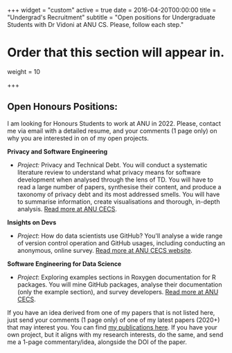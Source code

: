 +++
widget = "custom"
active = true
date = 2016-04-20T00:00:00
title = "Undergrad's Recruitment"
subtitle = "Open positions for Undergraduate Students with Dr Vidoni at ANU CS. Please, follow each step."

# Order that this section will appear in.
weight = 10

+++


## Open Honours Positions:

I am looking for Honours Students to work at ANU in 2022. Please, contact me via email with a detailed resume, and your comments (1 page only) on why you are interested in on of my open projects.

**Privacy and Software Engineering**

- _Project:_ Privacy and Technical Debt. You will conduct a systematic literature review to understand what privacy means for software development when analysed through the lens of TD. You will have to read a large number of papers, synthesise their content, and produce a taxonomy of privacy debt and its most addressed smells. You will have to summarise information, create visualisations and thorough, in-depth analysis. [Read more at ANU CECS](https://cs.anu.edu.au/research/student-research-projects/privacy-technical-debt-hons-open).


**Insights on Devs**

- _Project_: How do data scientists use GitHub? You'll analyse a wide range of version control operation and GitHub usages, including conducting an anonymous, online survey. [Read more at ANU CECS website](https://cs.anu.edu.au/research/student-research-projects/how-do-data-scientists-use-github-hons-open).


**Software Engineering for Data Science**

- _Project_: Exploring examples sections in Roxygen documentation for R packages. You will mine GitHub packages, analyse their documentation (only the example section), and survey developers. [Read more at ANU CECS](https://cs.anu.edu.au/research/student-research-projects/documenting-r-packages-what-good-example-hons-open).



If you have an idea derived from one of my papers that is not listed here, just send your comments (1 page only) of one of my latest papers (2020+) that may interest you. You can find [my publications here](/publication). If you have your own project, but it aligns with my research interests, do the same, and send me a 1-page commentary/idea, alongside the DOI of the paper.
